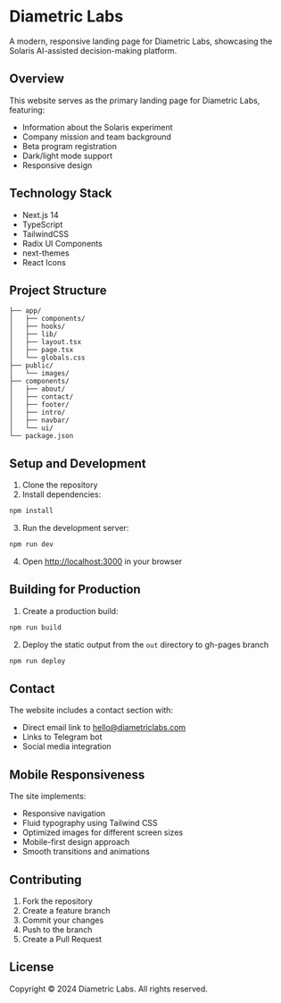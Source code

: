 # Diametric Labs

A modern, responsive landing page for Diametric Labs, showcasing the Solaris AI-assisted decision-making platform.

## Overview

This website serves as the primary landing page for Diametric Labs, featuring:

-   Information about the Solaris experiment
-   Company mission and team background
-   Beta program registration
-   Dark/light mode support
-   Responsive design

## Technology Stack

-   Next.js 14
-   TypeScript
-   TailwindCSS
-   Radix UI Components
-   next-themes
-   React Icons

## Project Structure

```
├── app/
│   ├── components/
│   ├── hooks/
│   ├── lib/
│   ├── layout.tsx
│   ├── page.tsx
│   └── globals.css
├── public/
│   └── images/
├── components/
│   ├── about/
│   ├── contact/
│   ├── footer/
│   ├── intro/
│   ├── navbar/
│   └── ui/
└── package.json
```

## Setup and Development

1. Clone the repository
2. Install dependencies:

```bash
npm install
```

3. Run the development server:

```bash
npm run dev
```

4. Open [http://localhost:3000](http://localhost:3000) in your browser

## Building for Production

1. Create a production build:

```bash
npm run build
```

2. Deploy the static output from the `out` directory to gh-pages branch

```bash
npm run deploy
```

## Contact

The website includes a contact section with:

-   Direct email link to hello@diametriclabs.com
-   Links to Telegram bot
-   Social media integration

## Mobile Responsiveness

The site implements:

-   Responsive navigation
-   Fluid typography using Tailwind CSS
-   Optimized images for different screen sizes
-   Mobile-first design approach
-   Smooth transitions and animations

## Contributing

1. Fork the repository
2. Create a feature branch
3. Commit your changes
4. Push to the branch
5. Create a Pull Request

## License

Copyright © 2024 Diametric Labs. All rights reserved.
